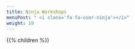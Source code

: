 ```yaml
---
title: Ninja Workshops
menuPost: " <i class='fa fa-user-ninja'></i>"
weight: 19
---
```


{{% children %}}
